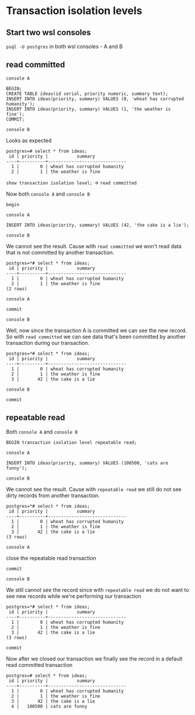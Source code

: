 # Transaction isolation levels

## Start two wsl consoles

`psql -U postgres` in both wsl consoles - A and B


## read committed

`console A`

```
BEGIN;
CREATE TABLE ideas(id serial, priority numeric, summary text);
INSERT INTO ideas(priority, summary) VALUES (0, 'wheat has corrupted humanity');
INSERT INTO ideas(priority, summary) VALUES (1, 'the weather is fine');
COMMIT;
```

`console B`

Looks as expected
```
postgres=# select * from ideas;
 id | priority |           summary
----+----------+------------------------------
  1 |        0 | wheat has corrupted humanity
  2 |        1 | the weather is fine
```

`show transaction isolation level;` -> `read committed`

Now both `console A` and `console B`

```
begin
```

`console A`

```
INSERT INTO ideas(priority, summary) VALUES (42, 'the cake is a lie');
```

`console B`

We cannot see the result. Cause with `read committed` we won't read data that is not committed by another transaction.

```
postgres=*# select * from ideas;
 id | priority |           summary
----+----------+------------------------------
  1 |        0 | wheat has corrupted humanity
  2 |        1 | the weather is fine
(2 rows)
```

`console A`

```
commit
```

`console B`

Well, now since the transaction A is committed we can see the new record. So with `read committed` we can see data that's been committed by another transaction during our transaction.

```
postgres=*# select * from ideas;
 id | priority |           summary
----+----------+------------------------------
  1 |        0 | wheat has corrupted humanity
  2 |        1 | the weather is fine
  3 |       42 | the cake is a lie
```

`console B`

```
commit
```

## repeatable read

Both `console A` and `console B`


```
BEGIN transaction isolation level repeatable read;
```

`console A`

```
INSERT INTO ideas(priority, summary) VALUES (100500, 'cats are funny');
```

`console B`

We cannot see the result. Cause with `repeatable read` we still do not see dirty records from another transaction. 

```
postgres=*# select * from ideas;
 id | priority |           summary
----+----------+------------------------------
  1 |        0 | wheat has corrupted humanity
  2 |        1 | the weather is fine
  3 |       42 | the cake is a lie
(3 rows)
```

`console A`

close the repeatable read transaction

```
commit
```

`console B`

We still cannot see the record since with `repeatable read` we do not want to see new records while we're performing our transaction

```
postgres=*# select * from ideas;
 id | priority |           summary
----+----------+------------------------------
  1 |        0 | wheat has corrupted humanity
  2 |        1 | the weather is fine
  3 |       42 | the cake is a lie
(3 rows)
```

```
commit
```

Now after we closed our transaction we finally see the record in a default read committed transaction

```
postgres=# select * from ideas;
 id | priority |           summary
----+----------+------------------------------
  1 |        0 | wheat has corrupted humanity
  2 |        1 | the weather is fine
  3 |       42 | the cake is a lie
  4 |   100500 | cats are funny
```

